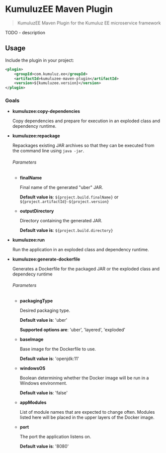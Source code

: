 # KumuluzEE Maven Plugin

> KumuluzEE Maven Plugin for the Kumuluz EE microservice framework

TODO - description

## Usage

Include the plugin in your project:

```xml
<plugin>
    <groupId>com.kumuluz.ee</groupId>
    <artifactId>kumuluzee-maven-plugin</artifactId>
    <version>${kumuluzee.version}</version>
</plugin>
```

### Goals

* __kumuluzee:copy-dependencies__
    
    Copy dependencies and prepare for execution in an exploded class and dependency runtime.


* __kumuluzee:repackage__

    Repackages existing JAR archives so that they can be executed from the command line using `java -jar`.
    
    ###### Parameters
    
    * __finalName__
    
        Final name of the generated "uber" JAR.
        
        __Default value is__: `${project.build.finalName}` or `${project.artifactId}-${project.version}`
        
    * __outputDirectory__
    
        Directory containing the generated JAR.
        
        __Default value is__: `${project.build.directory}`
    
* __kumuluzee:run__

    Run the application in an exploded class and dependency runtime.


* __kumuluzee:generate-dockerfile__

    Generates a Dockerfile for the packaged JAR or the exploded class and dependecy runtime

    ###### Parameters

    * __packagingType__

        Desired packaging type.

        __Default value is__: 'uber'

        __Supported options are__: 'uber', 'layered', 'exploded'

    * __baseImage__

        Base image for the Dockerfile to use.

        __Default value is__: 'openjdk:11'

    * __windowsOS__

        Boolean determining whether the Docker image will be run in a Windows environment.

        __Default value is__: 'false'


    * __appModules__

        List of module names that are expected to change often. Modules listed here will be placed in the upper layers of the Docker image.

    * __port__

        The port the application listens on.

        __Default value is__: '8080'
